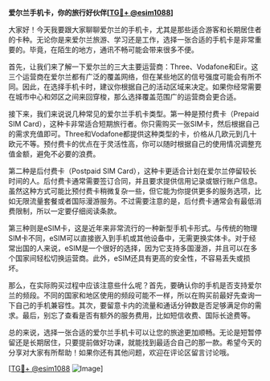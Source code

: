 **爱尔兰手机卡，你的旅行好伙伴[[TG💪+ @esim1088](https://t.me/s/esim1088)]**

大家好！今天我要跟大家聊聊爱尔兰的手机卡，尤其是那些适合游客和长期居住者的卡种。无论你是来爱尔兰旅游、学习还是工作，选择一张合适的手机卡是非常重要的。毕竟，在陌生的地方，通讯不畅可能会带来很多不便。

首先，让我们来了解一下爱尔兰的三大主要运营商：Three、Vodafone和Eir。这三个运营商在爱尔兰都有广泛的覆盖网络，但在某些地区的信号强度可能会有所不同。因此，在选择手机卡时，建议你根据自己的活动区域来决定。如果你经常需要在城市中心和郊区之间来回穿梭，那么选择覆盖范围广的运营商会更合适。

接下来，我们来说说几种常见的爱尔兰手机卡类型。第一种是预付费卡（Prepaid SIM Card），这种卡非常适合短期旅行者。你只需购买一张SIM卡，然后根据自己的需求充值即可。Three和Vodafone都提供这种类型的卡，价格从几欧元到几十欧元不等。预付费卡的优点在于灵活性高，你可以随时根据自己的使用情况调整充值金额，避免不必要的浪费。

第二种是后付费卡（Postpaid SIM Card），这种卡更适合计划在爱尔兰停留较长时间的人。后付费卡通常需要签订合同，并且要求提供信用记录或银行账户信息。虽然这种方式可能比预付费卡稍微复杂一些，但它能为你提供更多的服务选项，比如无限流量套餐或者国际漫游服务。不过需要注意的是，后付费卡通常会有最低消费限制，所以一定要仔细阅读条款。

第三种则是eSIM卡，这是近年来非常流行的一种新型手机卡形式。与传统的物理SIM卡不同，eSIM可以直接嵌入到手机或其他设备中，无需更换实体卡。对于经常出国的人来说，eSIM是一个很好的选择，因为它支持多国漫游，并且可以在多个国家间轻松切换运营商。此外，eSIM还具有更高的安全性，不容易丢失或损坏。

那么，在实际购买过程中应该注意些什么呢？首先，要确认你的手机是否支持爱尔兰的频段。不同的国家和地区使用的频段可能不一样，所以在购买前最好先查询一下自己的手机兼容性。其次，要留意卡内的流量和通话分钟数是否足够满足你的需求。最后，别忘了查看是否有额外的服务费用，比如短信收费、国际长途费等。

总的来说，选择一张合适的爱尔兰手机卡可以让您的旅途更加顺畅。无论是短暂停留还是长期居住，只要提前做好功课，就能找到最适合自己的那一款。希望今天的分享对大家有所帮助！如果你还有其他问题，欢迎在评论区留言讨论哦。

[[TG💪+ @esim1088](https://t.me/s/esim1088) ![Image](https://i.postimg.cc/4NQfJmqS/Snipaste-2025-05-13-00-14-12.png)]